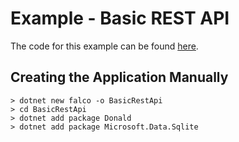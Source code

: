 # Example - Basic REST API

The code for this example can be found [here](https://github.com/pimbrouwers/Falco/tree/master/examples/BasicRestApi).

## Creating the Application Manually

```shell
> dotnet new falco -o BasicRestApi
> cd BasicRestApi
> dotnet add package Donald
> dotnet add package Microsoft.Data.Sqlite
```